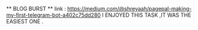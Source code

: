 ** BLOG BURST **
link : https://medium.com/@shreyaah/pagepal-making-my-first-telegram-bot-a402c75dd280
 I ENJOYED THIS TASK ,IT WAS THE EASIEST ONE .